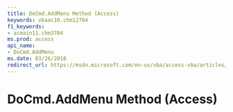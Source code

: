 ```yaml
---
title: DoCmd.AddMenu Method (Access)
keywords: vbaac10.chm12704
f1_keywords:
- acmain11.chm3704
ms.prod: access
api_name:
- DoCmd.AddMenu
ms.date: 03/26/2018
redirect_url: https://msdn.microsoft.com/en-us/vba/access-vba/articles/docmd-addmenu-method-access
---
```


# DoCmd.AddMenu Method (Access)